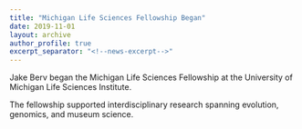 ```yaml
---
title: "Michigan Life Sciences Fellowship Began"
date: 2019-11-01
layout: archive
author_profile: true
excerpt_separator: "<!--news-excerpt-->"
---
```

Jake Berv began the Michigan Life Sciences Fellowship at the University of Michigan Life Sciences Institute.

<!--news-excerpt-->
The fellowship supported interdisciplinary research spanning evolution, genomics, and museum science.
